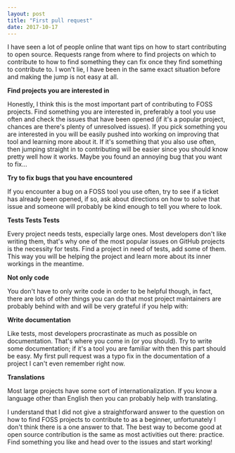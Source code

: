 ```yaml
---
layout: post
title: "First pull request"
date: 2017-10-17
---
```


I have seen a lot of people online that want tips on how to start contributing
to open source. Requests range from where to find projects on which to
contribute to how to find something they can fix once they find something to
contribute to. I won't lie, I have been in the same exact situation before and
making the jump is not easy at all.

**Find projects you are interested in**

Honestly, I think this is the most important part of contributing to FOSS
projects. Find something you are interested in, preferably a tool you use often
and check the issues that have been opened (if it's a popular project, chances
are there's plenty of unresolved issues). If you pick something you are
interested in you will be easily pushed into working on improving that tool and
learning more about it. If it's something that you also use often, then jumping
straight in to contributing will be easier since you should know pretty well how
it works. Maybe you found an annoying bug that you want to fix...

**Try to fix bugs that you have encountered**

If you encounter a bug on a FOSS tool you use often, try to see if a ticket has
already been opened, if so, ask about directions on how to solve that issue and
someone will probably be kind enough to tell you where to look.

**Tests Tests Tests**

Every project needs tests, especially large ones. Most developers don't like
writing them, that's why one of the most popular issues on GitHub projects is
the necessity for tests. Find a project in need of tests, add some of them.
This way you will be helping the project and learn more about its inner
workings in the meantime.

**Not only code**

You don't have to only write code in order to be helpful though, in fact, there
are lots of other things you can do that most project maintainers are probably
behind with and will be very grateful if you help with:

**Write documentation**

Like tests, most developers procrastinate as much as possible on documentation.
That's where you come in (or you should). Try to write some documentation; if
it's a tool you are familiar with then this part should be easy. My first pull
request was a typo fix in the documentation of a project I can't even remember
right now. 

**Translations**

Most large projects have some sort of internationalization. If you know a
language other than English then you can probably help with translating.

I understand that I did not give a straightforward answer to the question on how
to find FOSS projects to contribute to as a beginner, unfortunately I don't
think there is a one answer to that. The best way to become good at
open source contribution is the same as most activities out there: practice.
Find something you like and head over to the issues and start working!
